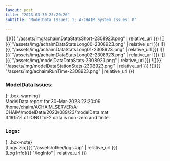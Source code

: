 ```yaml
---
layout: post
title: "2023-03-30 23:20:26"
subtitle: "ModelData Issues: 1; A-CHAIM System Issues: 0"

---
```


![]({{ "/assets/img/achaimDataStatsShort-2308923.png" | relative_url }})
![]({{ "/assets/img/achaimDataStatsLong00-2308923.png" | relative_url }})
![]({{ "/assets/img/achaimDataStatsLong01-2308923.png" | relative_url }})
![]({{ "/assets/img/achaimDataStatsLong02-2308923.png" | relative_url }})
![]({{ "/assets/img/modelDataDataStats-2308923.png" | relative_url }})
![]({{ "/assets/img/modelDataStationStats-2308923.png" | relative_url }})
![]({{ "/assets/img/achaimRunTime-2308923.png" | relative_url }})


### ModelData Issues:  
  
{: .box-warning}  
 ModelData report for 30-Mar-2023 23:20:09   
 /home/chaim/ACHAIM_SERVER/A-CHAIM/modelData/2023/089/23/modelData.mat   
 3.1915% of IONO foF2 data is non-zero and finite.   
  


### Logs:  
  
{: .box-note}  
[Logs.zip]({{ "/assets/other/logs.zip" | relative_url }})  
[Log Info]({{ "/logInfo" | relative_url }})  

